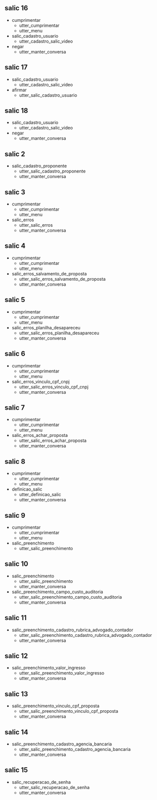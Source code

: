 
## salic 16
* cumprimentar
    - utter_cumprimentar
    - utter_menu
* salic_cadastro_usuario
    - utter_cadastro_salic_video
* negar
    - utter_manter_conversa


## salic 17
* salic_cadastro_usuario
    - utter_cadastro_salic_video
* afirmar
   - utter_salic_cadastro_usuario

## salic 18
* salic_cadastro_usuario
    - utter_cadastro_salic_video
* negar
    - utter_manter_conversa

## salic 2
* salic_cadastro_proponente
    - utter_salic_cadastro_proponente
    - utter_manter_conversa

## salic 3
* cumprimentar
    - utter_cumprimentar
    - utter_menu
* salic_erros
    - utter_salic_erros
    - utter_manter_conversa

## salic 4
* cumprimentar
    - utter_cumprimentar
    - utter_menu
* salic_erros_salvamento_de_proposta
    - utter_salic_erros_salvamento_de_proposta
    - utter_manter_conversa

## salic 5
* cumprimentar
    - utter_cumprimentar
    - utter_menu
* salic_erros_planilha_desapareceu
    - utter_salic_erros_planilha_desapareceu
    - utter_manter_conversa

## salic 6
* cumprimentar
    - utter_cumprimentar
    - utter_menu
* salic_erros_vinculo_cpf_cnpj
    - utter_salic_erros_vinculo_cpf_cnpj
    - utter_manter_conversa

## salic 7
* cumprimentar
    - utter_cumprimentar
    - utter_menu
* salic_erros_achar_proposta
    - utter_salic_erros_achar_proposta
    - utter_manter_conversa

## salic 8
* cumprimentar
    - utter_cumprimentar
    - utter_menu
* definicao_salic
    - utter_definicao_salic
    - utter_manter_conversa

## salic 9
* cumprimentar
    - utter_cumprimentar
    - utter_menu
* salic_preenchimento
    - utter_salic_preenchimento

## salic 10
* salic_preenchimento
    - utter_salic_preenchimento
    - utter_manter_conversa
* salic_preenchimento_campo_custo_auditoria
    - utter_salic_preenchimento_campo_custo_auditoria
    - utter_manter_conversa

## salic 11
* salic_preenchimento_cadastro_rubrica_advogado_contador
    - utter_salic_preenchimento_cadastro_rubrica_advogado_contador
    - utter_manter_conversa

## salic 12
* salic_preenchimento_valor_ingresso
    - utter_salic_preenchimento_valor_ingresso
    - utter_manter_conversa

## salic 13
* salic_preenchimento_vinculo_cpf_proposta
    - utter_salic_preenchimento_vinculo_cpf_proposta
    - utter_manter_conversa

## salic 14
* salic_preenchimento_cadastro_agencia_bancaria
    - utter_salic_preenchimento_cadastro_agencia_bancaria
    - utter_manter_conversa

## salic 15
* salic_recuperacao_de_senha
    - utter_salic_recuperacao_de_senha
    - utter_manter_conversa